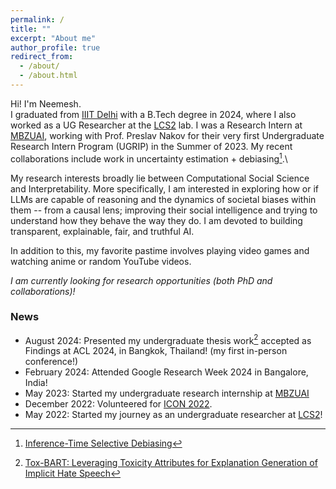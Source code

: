 ```yaml
---
permalink: /
title: ""
excerpt: "About me"
author_profile: true
redirect_from: 
  - /about/
  - /about.html
---
```


Hi! I'm Neemesh. \
I graduated from [IIIT Delhi](https://iiitd.ac.in/) with a B.Tech degree in 2024, where I also worked as a UG Researcher at the [LCS2](https://lcs2.in/) lab. I was a Research Intern at [MBZUAI](https://mbzuai.ac.ae/), working with Prof. Preslav Nakov for their very first Undergraduate Research Intern Program (UGRIP) in the Summer of 2023. My recent collaborations include work in uncertainty estimation + debiasing[^2].\
<!--I am also collaborating with Prof. Ee-Peng Lim on answering social science questions with multi-agent LLM settings, and Dr. Zhijing Jin on exploring the optimality of sustainable cooperation between LLM agents in a more complex setting.-->

My research interests broadly lie between Computational Social Science and Interpretability. More specifically, I am interested in exploring how or if LLMs are capable of reasoning and the dynamics of societal biases within them -- from a causal lens; improving their social intelligence and trying to understand how they behave the way they do. I am devoted to building transparent, explainable, fair, and truthful AI.

In addition to this, my favorite pastime involves playing video games and watching anime or random YouTube videos.
<!--League of Legends-->

_I am currently looking for research opportunities (both PhD and collaborations)!_

### News
* August 2024: Presented my undergraduate thesis work[^1] accepted as Findings at ACL 2024, in Bangkok, Thailand! (my first in-person conference!)
* February 2024: Attended Google Research Week 2024 in Bangalore, India!
* May 2023: Started my undergraduate research internship at [MBZUAI](https://mbzuai.ac.ae/)
* December 2022: Volunteered for [ICON 2022](https://lcs2.in/ICON-2022/).
* May 2022: Started my journey as an undergraduate researcher at [LCS2](https://lcs2.in/)!

[^1]: [Tox-BART: Leveraging Toxicity Attributes for Explanation Generation of Implicit Hate Speech](https://aclanthology.org/2024.findings-acl.831/)
[^2]: [Inference-Time Selective Debiasing](https://arxiv.org/abs/2407.19345)
